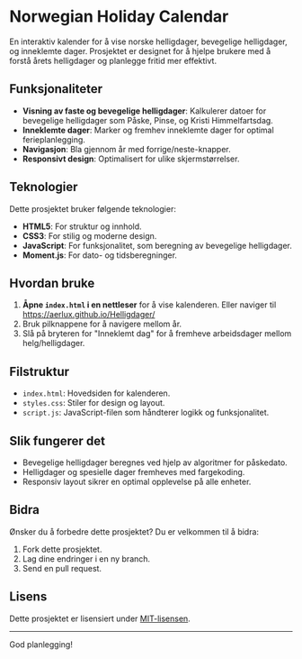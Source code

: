 # Norwegian Holiday Calendar

En interaktiv kalender for å vise norske helligdager, bevegelige helligdager, og inneklemte dager. Prosjektet er designet for å hjelpe brukere med å forstå årets helligdager og planlegge fritid mer effektivt.

## Funksjonaliteter
- **Visning av faste og bevegelige helligdager**: Kalkulerer datoer for bevegelige helligdager som Påske, Pinse, og Kristi Himmelfartsdag.
- **Inneklemte dager**: Marker og fremhev inneklemte dager for optimal ferieplanlegging.
- **Navigasjon**: Bla gjennom år med forrige/neste-knapper.
- **Responsivt design**: Optimalisert for ulike skjermstørrelser.

## Teknologier
Dette prosjektet bruker følgende teknologier:
- **HTML5**: For struktur og innhold.
- **CSS3**: For stilig og moderne design.
- **JavaScript**: For funksjonalitet, som beregning av bevegelige helligdager.
- **Moment.js**: For dato- og tidsberegninger.

## Hvordan bruke
1. **Åpne `index.html` i en nettleser** for å vise kalenderen. Eller naviger til https://aerlux.github.io/Helligdager/
2. Bruk pilknappene for å navigere mellom år.
3. Slå på bryteren for "Inneklemt dag" for å fremheve arbeidsdager mellom helg/helligdager.

## Filstruktur
- `index.html`: Hovedsiden for kalenderen.
- `styles.css`: Stiler for design og layout.
- `script.js`: JavaScript-filen som håndterer logikk og funksjonalitet.

## Slik fungerer det
- Bevegelige helligdager beregnes ved hjelp av algoritmer for påskedato.
- Helligdager og spesielle dager fremheves med fargekoding.
- Responsiv layout sikrer en optimal opplevelse på alle enheter.

## Bidra
Ønsker du å forbedre dette prosjektet? Du er velkommen til å bidra:
1. Fork dette prosjektet.
2. Lag dine endringer i en ny branch.
3. Send en pull request.

## Lisens
Dette prosjektet er lisensiert under [MIT-lisensen](https://opensource.org/licenses/MIT).

---
God planlegging!
